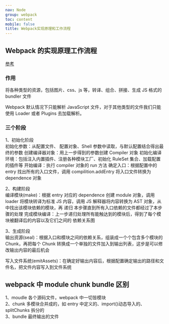 ```yaml
---
nav: Node
group: webpack
toc: content
mobile: false
title: Webpack实现原理和工作流程
---
```


## Webpack 的实现原理工作流程

<a target="_blank" href="https://zhuanlan.zhihu.com/p/363928061">参考</a>

### 作用

将各种类型的资源，包括图片、css、js 等，转译、组合、拼接、生成 JS 格式的 bundler 文件

Webpack 默认情况下只能解析 JavaScript 文件，对于其他类型的文件我们只能使用 Loader 或者 Plugins 去加载解析。

### 三个阶段

1、初始化阶段<br/>
初始化参数：从配置文件、 配置对象、Shell 参数中读取，与默认配置结合得出最终的参数
创建编译器对象：用上一步得到的参数创建 Compiler 对象
初始化编译环境：包括注入内置插件、注册各种模块工厂、初始化 RuleSet 集合、加载配置的插件等
开始编译：执行 compiler 对象的 run 方法
确定入口：根据配置中的 entry 找出所有的入口文件，调用 compilition.addEntry 将入口文件转换为 dependence 对象

2、构建阶段<br/>
编译模块(make)：根据 entry 对应的 dependence 创建 module 对象，调用 loader 将模块转译为标准 JS 内容，调用 JS 解释器将内容转换为 AST 对象，从中找出该模块依赖的模块，再 递归 本步骤直到所有入口依赖的文件都经过了本步骤的处理
完成模块编译：上一步递归处理所有能触达到的模块后，得到了每个模块被翻译后的内容以及它们之间的 依赖关系图

3、生成阶段<br/>
输出资源(seal)：根据入口和模块之间的依赖关系，组装成一个个包含多个模块的 Chunk，再把每个 Chunk 转换成一个单独的文件加入到输出列表，这步是可以修改输出内容的最后机会

写入文件系统(emitAssets)：在确定好输出内容后，根据配置确定输出的路径和文件名，把文件内容写入到文件系统

## webpack 中 module chunk bundle 区别

1、moudle 各个源码文件，webpack 中一切皆模块<br/>
2、chunk 多模块合并成的，如 entry 中定义的、import()动态导入的、splitChunks 拆分的<br/>
3、bundle 最终输出的文件<br/>
